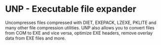 # UNP - Executable file expander
Uncompresses files compressed with
DIET, EXEPACK, LZEXE, PKLITE and many
other file compression utilities.  UNP
also allows you to convert files from
COM to EXE and vice versa, optimize EXE
headers, remove overlay data from EXE
files and more.
